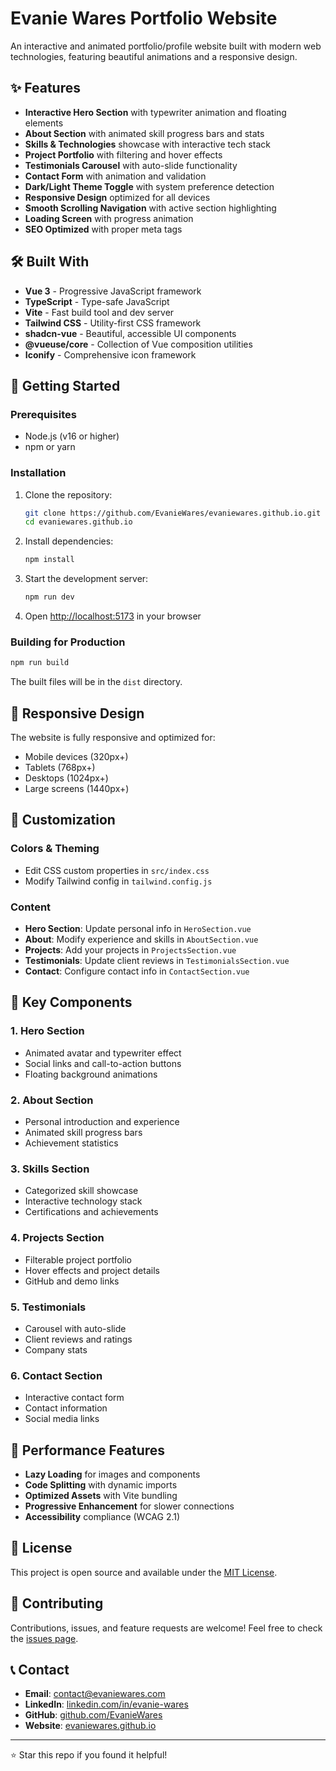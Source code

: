 # Evanie Wares Portfolio Website

An interactive and animated portfolio/profile website built with modern web technologies, featuring beautiful animations and a responsive design.

## ✨ Features

- **Interactive Hero Section** with typewriter animation and floating elements
- **About Section** with animated skill progress bars and stats
- **Skills & Technologies** showcase with interactive tech stack
- **Project Portfolio** with filtering and hover effects  
- **Testimonials Carousel** with auto-slide functionality
- **Contact Form** with animation and validation
- **Dark/Light Theme Toggle** with system preference detection
- **Responsive Design** optimized for all devices
- **Smooth Scrolling Navigation** with active section highlighting
- **Loading Screen** with progress animation
- **SEO Optimized** with proper meta tags

## 🛠️ Built With

- **Vue 3** - Progressive JavaScript framework
- **TypeScript** - Type-safe JavaScript
- **Vite** - Fast build tool and dev server  
- **Tailwind CSS** - Utility-first CSS framework
- **shadcn-vue** - Beautiful, accessible UI components
- **@vueuse/core** - Collection of Vue composition utilities
- **Iconify** - Comprehensive icon framework

## 🚀 Getting Started

### Prerequisites

- Node.js (v16 or higher)
- npm or yarn

### Installation

1. Clone the repository:
   ```bash
   git clone https://github.com/EvanieWares/evaniewares.github.io.git
   cd evaniewares.github.io
   ```

2. Install dependencies:
   ```bash
   npm install
   ```

3. Start the development server:
   ```bash
   npm run dev
   ```

4. Open [http://localhost:5173](http://localhost:5173) in your browser

### Building for Production

```bash
npm run build
```

The built files will be in the `dist` directory.

## 📱 Responsive Design

The website is fully responsive and optimized for:
- Mobile devices (320px+)
- Tablets (768px+)
- Desktops (1024px+)
- Large screens (1440px+)

## 🎨 Customization

### Colors & Theming
- Edit CSS custom properties in `src/index.css`
- Modify Tailwind config in `tailwind.config.js`

### Content
- **Hero Section**: Update personal info in `HeroSection.vue`
- **About**: Modify experience and skills in `AboutSection.vue`
- **Projects**: Add your projects in `ProjectsSection.vue`
- **Testimonials**: Update client reviews in `TestimonialsSection.vue`
- **Contact**: Configure contact info in `ContactSection.vue`

## 🌟 Key Components

### 1. Hero Section
- Animated avatar and typewriter effect
- Social links and call-to-action buttons
- Floating background animations

### 2. About Section  
- Personal introduction and experience
- Animated skill progress bars
- Achievement statistics

### 3. Skills Section
- Categorized skill showcase
- Interactive technology stack
- Certifications and achievements

### 4. Projects Section
- Filterable project portfolio
- Hover effects and project details
- GitHub and demo links

### 5. Testimonials
- Carousel with auto-slide
- Client reviews and ratings
- Company stats

### 6. Contact Section
- Interactive contact form
- Contact information
- Social media links

## 🎯 Performance Features

- **Lazy Loading** for images and components
- **Code Splitting** with dynamic imports
- **Optimized Assets** with Vite bundling
- **Progressive Enhancement** for slower connections
- **Accessibility** compliance (WCAG 2.1)

## 📄 License

This project is open source and available under the [MIT License](LICENSE).

## 🤝 Contributing

Contributions, issues, and feature requests are welcome! Feel free to check the [issues page](https://github.com/EvanieWares/evaniewares.github.io/issues).

## 📞 Contact

- **Email**: contact@evaniewares.com
- **LinkedIn**: [linkedin.com/in/evanie-wares](https://linkedin.com/in/evanie-wares)
- **GitHub**: [github.com/EvanieWares](https://github.com/EvanieWares)
- **Website**: [evaniewares.github.io](https://evaniewares.github.io)

---

⭐ Star this repo if you found it helpful!